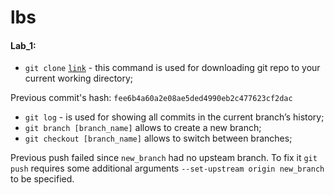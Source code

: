 # lbs
#### Lab_1:
* `git clone` [`link`](https://github.com/vasylfil/lbs.git) - this command is used for downloading git repo to your current working directory;

Previous commit's hash: `fee6b4a60a2e08ae5ded4990eb2c477623cf2dac`
* `git log` - is used for showing all commits in the current branch’s history;
* `git branch [branch_name]` allows to create a new branch;
* `git checkout [branch_name]` allows to switch between branches;

Previous push failed since `new_branch` had no upsteam branch. To fix it `git push` requires some additional arguments `--set-upstream origin new_branch
` to be specified.